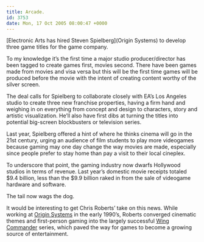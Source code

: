 ```yaml
---
title: Arcade.
id: 3753
date: Mon, 17 Oct 2005 08:00:47 +0000
---
```


[Electronic Arts has hired Steven Spielberg](Origin Systems) to develop three game titles for the game company.  

To my knowledge it’s the first time a major studio producer/director has been tagged to create games first, movies second. There have been games made from movies and visa versa but this will be the first time games will be produced before the movie with the intent of creating content worthy of the silver screen.



<div class="quote">The deal calls for Spielberg to collaborate closely with EA’s Los Angeles studio to create three new franchise properties, having a firm hand and weighing in on everything from concept and design to characters, story and artistic visualization. He’ll also have first dibs at turning the titles into potential big-screen blockbusters or television series.  

Last year, Spielberg offered a hint of where he thinks cinema will go in the 21st century, urging an audience of film students to play more videogames because gaming may one day change the way movies are made, especially since people prefer to stay home than pay a visit to their local cineplex.  

To underscore that point, the gaming industry now dwarfs Hollywood studios in terms of revenue. Last year’s domestic movie receipts totaled $9.4 billion, less than the $9.9 billion raked in from the sale of videogame hardware and software.</div>The tail now wags the dog.  

It would be interesting to get Chris Roberts’ take on this news. While working at [Origin Systems](http://en.wikipedia.org/wiki/Origin_Systems) in the early 1990’s, Roberts converged cinematic themes and first-person gaming into the largely successful [Wing Commander](http://www.absoluteastronomy.com/encyclopedia/w/wi/wing_commander_(computer_game).htm) series, which paved the way for games to become a growing source of entertainment.





